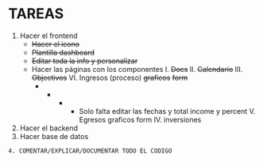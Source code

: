# TAREAS
1. Hacer el frontend
    - ~~Hacer el icono~~
    - ~~Plantilla dashboard~~
    - ~~Editar toda la info y personalizar~~
    - Hacer las páginas con los componentes
        I. ~~Docs~~
        II. ~~Calendario~~
        III. ~~Objectivos~~
        VI. Ingresos (proceso)
            ~~graficos~~
            ~~form~~
        + + + + Solo falta editar las fechas y total income y percent
        V. Egresos
            graficos
            form
        IV. inversiones
2. Hacer el backend
3. Hacer base de datos

`4. COMENTAR/EXPLICAR/DOCUMENTAR TODO EL CODIGO`
